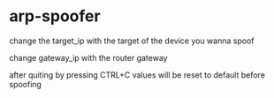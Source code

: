 # arp-spoofer
change the target_ip with the target of the device you wanna spoof

change gateway_ip with the router gateway

after quiting by pressing CTRL+C values will be reset to default before spoofing 
